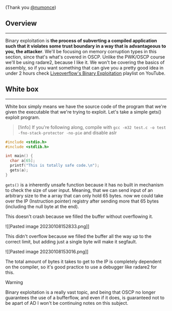 (Thank you [@numonce](https://github.com/numonce))

## Overview
---
Binary exploitation is **the process of subverting a compiled application such that it violates some trust boundary in a way that is advantageous to you, the attacker**. We'll be focusing on memory corruption types in this section, since that's what's covered in OSCP.  Unlike the PWK/OSCP course we'll be using radare2, because I like it. We won't be covering the basics of assembly, so if you want something that can give you a pretty good idea in under 2 hours check [Liveoverflow's Binary Exploitation](https://www.youtube.com/watch?v=iyAyN3GFM7A&list=PLhixgUqwRTjxglIswKp9mpkfPNfHkzyeN) playlist on YouTube. 

## White box
---

White box simply means we have the source code of the program that we're given the executable that we're trying to exploit. Let's take a simple gets() exploit program.

>[!info]
>If you're following along, compile with ``gcc -m32 test.c -o test -fno-stack-protector -no-pie`` and disable aslr


```C
#include <stdio.h>
#include <stdlib.h>

int main() {
  char a[65];
  printf("This is totally safe code.\n");
  gets(a);
}
```

``gets()`` is a inherently unsafe function because it has no built in mechanism to check the size of user input. Meaning, that we can send input of an arbitrary size to the a array that can only hold 65 bytes. now we could take over the IP (Instruction pointer) registry after sending more that 65 bytes (including the null byte at the end). 

This doesn't crash because we filled the buffer without overflowing it.

![[Pasted image 20230108152833.png]]

This didn't overflow because we filled the buffer all the way up to the correct limit, but adding just a single byte will make it segfault.

![[Pasted image 20230108153016.png]]

The total amount of bytes it takes to get to the IP is completely dependent on the compiler, so it's good practice to use a debugger like radare2 for this. 

>[!Warning]
>Binary exploitation is a really vast topic, and being that OSCP no longer guarantees the use of a bufferflow, and even if it does, is guaranteed not to be apart of AD I won't be continuing notes on this subject. 

